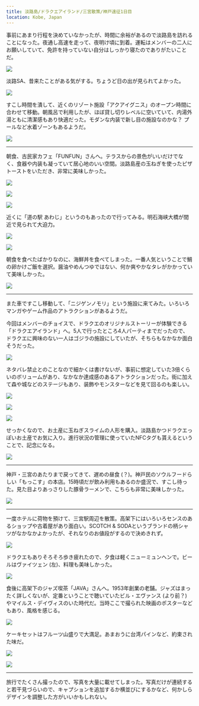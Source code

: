 ```yaml
---
title: 淡路島/ドラクエアイランド/三宮散策/神戸遠征1日目
location: Kobe, Japan
---
```


事前にあまり行程を決めていなかったが、時間に余裕があるので淡路島を訪れることになった。夜通し高速を走って、夜明け頃に到着。運転はメンバーの二人にお願いしていて、免許を持っていない自分はしっかり寝たのでありがたいことだ。

![](https://photos.apkas.net/medium/202405/20240518-045249.webp)

淡路SA、昔来たことがある気がする。ちょうど日の出が見られてよかった。

![](https://photos.apkas.net/medium/202405/20240518-050109.webp)

すこし時間を潰して、近くのリゾート施設「アクアイグニス」のオープン時間に合わせて移動。朝風呂で利用したが、ほぼ貸し切りレベルに空いていて、内湯外湯ともに清潔感もあり快適だった。モダンな内装で新し目の施設なのかな？ プールなど水着ゾーンもあるようだ。

![](https://photos.apkas.net/medium/202405/20240518-070638.webp)

---

朝食、古民家カフェ「FUNFUN」さんへ。テラスからの景色がいいだけでなく、食器や内装も凝っていて居心地のいい空間。淡路島産の玉ねぎを使ったピザトーストをいただき、非常に美味しかった。

![](https://photos.apkas.net/medium/202405/20240518-091909.webp)

![](https://photos.apkas.net/medium/202405/20240518-092002.webp)

![](https://photos.apkas.net/medium/202405/20240518-093003.webp)

近くに「道の駅 あわじ」というのもあったので行ってみる。明石海峡大橋が間近で見られて大迫力。

![](https://photos.apkas.net/medium/202405/20240518-100212.webp)

![](https://photos.apkas.net/medium/202405/20240518-100409.webp)

朝食を食べたばかりなのに、海鮮丼を食べてしまった。一番人気ということで鯛の卵かけご飯を選択。醤油やめんつゆではない、何か爽やかなタレがかかっていて美味しかった。

![](https://photos.apkas.net/medium/202405/20240518-101700.webp)

---

また車ですこし移動して、「ニジゲンノモリ」という施設に来てみた。いろいろマンガやゲーム作品のアトラクションがあるようだ。

今回はメンバーのチョイスで、ドラクエのオリジナルストーリーが体験できる「ドラクエアイランド」へ。5人で行ったところ4人パーティまでだったので、ドラクエに興味のない一人はゴジラの施設にしていたが、そちらもなかなか面白そうだった。

![](https://photos.apkas.net/medium/202405/20240518-111121.webp)

ネタバレ禁止とのことなので細かくは書けないが、事前に想定していた3倍くらいのボリュームがあり、なかなか達成感のあるアトラクションだった。街に加えて森や城などのステージもあり、装飾やモンスターなどを見て回るのも楽しい。

![](https://photos.apkas.net/medium/202405/20240518-114941.webp)

![](https://photos.apkas.net/medium/202405/20240518-115538.webp)

![](https://photos.apkas.net/medium/202405/20240518-120749.webp)

せっかくなので、お土産に玉ねぎスライムの人形を購入。淡路島かつドラクエっぽいお土産でお気に入り。進行状況の管理に使っていたNFCタグも貰えるということで、記念になる。

![](https://photos.apkas.net/medium/202405/20240518-134346.webp)

---

神戸・三宮のあたりまで戻ってきて、遅めの昼食 (？)。神戸民のソウルフードらしい「もっこす」の本店。15時頃だが飲み利用もあるのか盛況で、すこし待った。見た目よりあっさりした豚骨ラーメンで、こちらも非常に美味しかった。

![](https://photos.apkas.net/medium/202405/20240518-150315.webp)

---

一度ホテルに荷物を預けて、三宮駅周辺を散策。高架下にはいろいろセンスのあるショップや古着屋があり面白い。SCOTCH & SODAというブランドの柄シャツがなかなかよかったが、それなりのお値段がするので決めきれず。

![](https://photos.apkas.net/medium/202405/20240518-165147.webp)

ドラクエもありそろそろ歩き疲れたので、夕食は軽くニューミュンヘンで。ビールはヴァイツェン (左)、料理も美味しかった。

![](https://photos.apkas.net/medium/202405/20240518-181508.webp)

食後に高架下のジャズ喫茶「JAVA」さんへ。1953年創業の老舗。ジャズはまったく詳しくないが、定番ということで聴いていたビル・エヴァンス (より前？) やマイルス・デイヴィスのいた時代だ。当時ここで撮られた映画のポスターなどもあり、風格を感じる。

![](https://photos.apkas.net/medium/202405/20240518-191454.webp)

ケーキセットはフルーツ山盛りで大満足。あまおうに台湾パインなど、約束された味だ。

![](https://photos.apkas.net/medium/202405/20240518-195610.webp)

![](https://photos.apkas.net/medium/202405/20240518-203246.webp)

---

旅行でたくさん撮ったので、写真を大量に載せてしまった。写真だけが連続すると若干見づらいので、キャプションを追加するか横並びにするかなど、何かしらデザインを調整した方がいいかもしれない。
